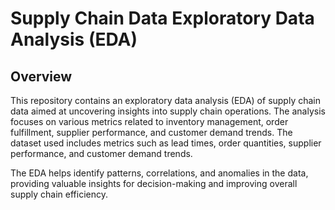 # Supply Chain Data Exploratory Data Analysis (EDA)

## Overview
This repository contains an exploratory data analysis (EDA) of supply chain data aimed at uncovering insights into supply chain operations. The analysis focuses on various metrics related to inventory management, order fulfillment, supplier performance, and customer demand trends. The dataset used includes metrics such as lead times, order quantities, supplier performance, and customer demand trends. 

The EDA helps identify patterns, correlations, and anomalies in the data, providing valuable insights for decision-making and improving overall supply chain efficiency.
